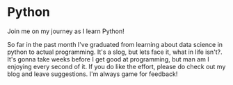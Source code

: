 # Python
Join me on my journey as I learn Python!

So far in the past month I've graduated from learning about data science in python to actual programming. It's a slog, but lets face it, what in life isn't?. It's gonna take weeks before I get good at programming, but man am I enjoying every second of it. If you do like the effort, please do check out my blog and leave suggestions. I'm always game for feedback!